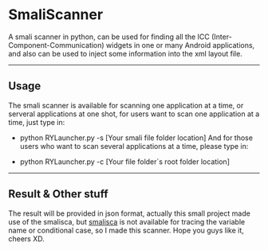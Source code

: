 # SmaliScanner
A smali scanner in python, can be used for finding all the ICC (Inter-Component-Communication) widgets in one or many Android applications, and also can be used to inject some information into the xml layout file.

--------
## Usage
The smali scanner is available for scanning one application at a time, or serveral applications at one shot, for users want to scan one application at a time, just type in:

* python RYLauncher.py -s [Your smali file folder location]
And for those users who want to scan several applications at a time, please type in:

* python RYLauncher.py -c [Your file folder`s root folder location]
--------
## Result & Other stuff
The result will be provided in json format, actually this small project made use of the smalisca, but [smalisca](https://github.com/dorneanu/smalisca) is not available for tracing the variable name or conditional case, so I made this scanner. Hope you guys like it, cheers XD.
